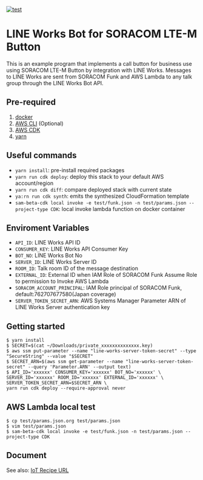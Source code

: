 [![test](https://github.com/soracom-labs/soracom-button-integrate-line-works-message-bot-example/workflows/test/badge.svg)](https://github.com/soracom-labs/soracom-button-integrate-line-works-message-bot-example/actions/workflows/test.yml)

# LINE Works Bot for SORACOM LTE-M Button

This is an example program that implements a call button for business use using SORACOM LTE-M Button by integration with LINE Works.
Messages to LINE Works are sent from SORACOM Funk and AWS Lambda to any talk group through the LINE Works Bot API.

## Pre-required

1. [docker](https://www.docker.com/)
2. [AWS CLI](https://docs.aws.amazon.com/ja_jp/cli/latest/userguide/cli-chap-welcome.html) (Optional)
3. [AWS CDK](https://aws.amazon.com/jp/cdk/)
4. [yarn](https://classic.yarnpkg.com/lang/en/)

## Useful commands

- `yarn install`: pre-install required packages
- `yarn run cdk deploy`: deploy this stack to your default AWS account/region
- `yarn run cdk diff`: compare deployed stack with current state
- `ya:rn run cdk synth`: emits the synthesized CloudFormation template
- `sam-beta-cdk local invoke -e test/funk.json -n test/params.json --project-type CDK`: local invoke lambda function on docker container

## Enviroment Variables

- `API_ID`: LINE Works API ID
- `CONSUMER_KEY`: LINE Works API Consumer Key
- `BOT_NO`: LINE Works Bot No
- `SERVER_ID`: LINE Works Server ID
- `ROOM_ID`: Talk room ID of the message destination
- `EXTERNAL_ID`: External ID when IAM Role of SORACOM Funk Assume Role to permission to Invoke AWS Lambda
- `SORACOM_ACCOUNT_PRINCIPAL`: IAM Role principal of SORACOM Funk, default:762707677580(Japan coverage)
- `SERVER_TOKEN_SECRET_ARN`: AWS Systems Manager Parameter ARN of LINE Works Server authentication key

## Getting started

```console
$ yarn install
$ SECRET=$(cat ~/Downloads/private_xxxxxxxxxxxxxx.key)
$ aws ssm put-parameter --name "line-works-server-token-secret" --type "SecureString" --value "$SECRET"
$ SECRET_ARN=$(aws ssm get-parameter --name "line-works-server-token-secret" --query 'Parameter.ARN' --output text)
$ API_ID='xxxxxx' CONSUMER_KEY='xxxxxx' BOT_NO='xxxxxx' \
SERVER_ID='xxxxxx' ROOM_ID='xxxxxx' EXTERNAL_ID='xxxxxx' \
SERVER_TOKEN_SECRET_ARN=$SECRET_ARN \
yarn run cdk deploy --require-approval never
```

## AWS Lambda local test

```
$ cp test/params.json.org test/params.json
$ vim test/params.json
$ sam-beta-cdk local invoke -e test/funk.json -n test/params.json --project-type CDK
```

## Document

See also: [IoT Recipe URL](https://)
